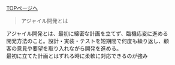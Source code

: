 [TOPページへ](./index.md)  

> アジャイル開発とは

アジャイル開発とは、最初に綿密な計画を立てず、臨機応変に進める  
開発方法のこと。設計・実装・テストを短期間で何度も繰り返し、顧  
客の意見や要望を取り入れながら開発を進める。  
最初に立てた計画とはずれる時に柔軟に対応できるのが強み
